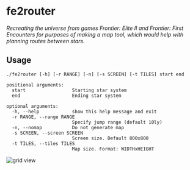 # fe2router #

*Recreating the universe from games Frontier: Elite II
and Frontier: First Encounters for purposes of making 
a map tool, which would help with planning routes between stars.*


## Usage ##
~~~
./fe2router [-h] [-r RANGE] [-n] [-s SCREEN] [-t TILES] start end

positional arguments:
  start                 Starting star system
  end                   Ending star system

optional arguments:
  -h, --help            show this help message and exit
  -r RANGE, --range RANGE
                        Specify jump range (default 10ly)
  -n, --nomap           Do not generate map
  -s SCREEN, --screen SCREEN
                        Screen size. Default 800x800
  -t TILES, --tiles TILES
                        Map size. Format: WIDTHxHEIGHT
~~~


![grid view](http://i.imgur.com/1V1CtxT.png)
